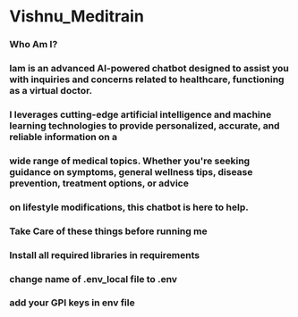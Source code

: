 # Vishnu_Meditrain

### Who Am I?

### Iam is an advanced AI-powered chatbot designed to assist you with inquiries and concerns related to healthcare, functioning as a virtual doctor. 
### I leverages cutting-edge artificial intelligence and machine learning technologies to provide personalized, accurate, and reliable information on a 
### wide range of medical topics. Whether you're seeking guidance on symptoms, general wellness tips, disease prevention, treatment options, or advice
### on lifestyle modifications, this chatbot is here to help. 

### Take Care of these things before running me

### Install all required libraries in requirements
### change name of .env_local file to .env
### add your GPI keys in env file
